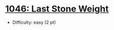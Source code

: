 # [1046: Last Stone Weight](https://leetcode.com/problems/last-stone-weight/)
- Difficulty: easy (2 pt)
        